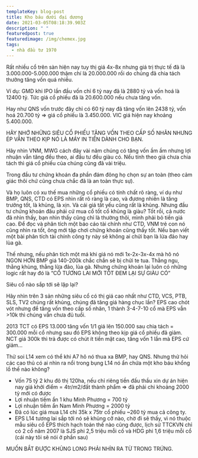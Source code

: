 ```yaml
---
templateKey: blog-post
title: Kho báu dưới đại dương
date: 2021-03-05T08:18:39.903Z
description: " "
featuredpost: true
featuredimage: /img/chemex.jpg
tags:
  - nhà đầu tư 1970
---
```

Rất nhiều cổ trên sàn hiện nay tuy thị giá 4x-8x nhưng giá trị thực tế đã là 3.000.000-5.000.000 thậm chí là 20.000.000 rồi do chúng đã chia tách thưởng tăng vốn quá nhiều.

Ví dụ: GMD khi IPO lần đầu vốn chỉ 6 tỷ nay đã là 2880 tỷ và vốn hoá là 12400 tỷ. Tức giá cổ phiếu đã là 20.600.000 nếu chưa tăng vốn.

Hay như QNS vốn trước đây chỉ có 60 tỷ nay đã tăng vốn lên 2438 tỷ, vốn hoá 20.700 tỷ => giá cổ phiếu là 3.450.000. VIC giá hiện nay khoảng 5.400.000.



HÃY NHỚ NHỮNG SIÊU CỔ PHIẾU TĂNG VỐN THEO CẤP SỐ NHÂN NHƯNG ÉP VẪN THEO KỊP NÓ LÀ MÁY IN TIỀN DÀNH CHO BẠN.



Hãy nhìn VNM, MWG cách đây vài năm chúng có tăng vốn ầm ầm nhưng lợi nhuận vẫn tăng đều theo, ai đầu tư đều giàu có. Nếu tính theo giá chưa chia tách thì giá cổ phiếu của chúng cũng đã vài triệu.



Trong đầu tư chứng khoán đa phần đám đông họ chọn sự an toàn (theo cảm giác thôi chứ cũng chưa chắc đã là an toàn thực sự).

Và họ luôn có xu thế mua những cổ phiếu có tính chất rõ ràng, ví dụ như BMP, QNS, CTD có EPS nhìn rất rõ ràng là cao, và đương nhiên là tăng trưởng tốt, là khủng, là xịn. Và cái giá tất yếu cũng rất là khủng. Nhưng đầu tư chứng khoán đâu phải cứ mua cổ tốt cổ khủng là giàu? Tốt rồi, cả nước đã nhìn thấy, bạn nhìn thấy cũng chỉ là thường thôi, mình phải bỏ tiền giá cao. Để đọc và phân tích một báo cáo tài chính như CTD, VNM trẻ con nó cũng nhìn ra tốt, ông mới tập chơi chứng khoán cũng thấy tốt. Nếu bạn viết một bài phân tích tài chính công ty này sẽ không ai chửi bạn là lừa đảo hay lùa gà.

Thế nhưng, nếu phân tích một má khi giá nó mới 1x-2x-3x-4x mà hô nó NGON HƠN BMP giá 140-200k chắc chắn sẽ bị chửi te tua. Thằng ngu, thằng khùng, thằng lừa đảo, lùa gà. Nhưng chứng khoán lại luôn có những logic rất hay đó là “CỔ TƯƠNG LAI MỚI TỐT ĐEM LẠI SỰ GIÀU CÓ”



Siêu cổ nào sắp tới sẽ lặp lại?

Hãy nhìn trên 3 sản những siêu cổ có thị giá cao nhất như CTD, VCS, PTB, SLS, TV2 chúng rất khủng, chúng đã tăng giá hàng chục lần? EPS cao chót vót nhưng để tăng vốn theo cấp số nhân, 1 thành 3-4-7-10 cổ mà EPS vẫn >10k thì chúng vẫn chưa đủ tuổi.

2013 TCT có EPS 13.000 tăng vốn 1/1 giá lên 150.000 sau chia tách = 300.000 mỗi cổ nhưng sau đó EPS không theo kịp giá cổ phiếu đã giảm. NCT giá 300k thì trả được có chút ít tiền mặt cao, tăng vốn 1 lần mà EPS cứ giảm…

Thử soi L14 xem có thể khi A7 hô nó thua xa BMP, hay QNS. Nhưng thử hỏi các cao thủ có ai nhìn ra nổi trong bụng L14 nó ẩn chứa một kho báu khổng lồ thế nào không?

* Vốn 75 tỷ 2 khu đô thị 120ha, nếu chỉ riêng tiền đấu thầu xin dự án hiện nay giá khởi điểm = 4tr/m2/đất thành phẩm => đã phải chi khoảng 2000 tỷ mới có được
* Lợi nhuận tiềm ẩn 1 khu Minh Phương = 700 tỷ
* Lợi nhuận tiềm ẩn Nam Minh Phương = 2000 tỷ
* Đã có lúc giá mua L14 chỉ 35k x 75tr cổ phiếu ~260 tỷ mua cả công ty.
* EPS L14 tương lai sắp tới nó sẽ khủng cỡ nào, chờ đi sẽ thấy, vì nó thuộc mẫu siêu cổ EPS thích hạch toán thế nào cũng được, lịch sử TTCKVN chỉ có 2 cổ năm 2007 là SJS phi 2,5 triệu mỗi cố và HDG phi 1,6 triệu mỗi cổ (cái này tôi sẽ nói ở phần sau)



MUỐN BẮT ĐƯỢC KHỦNG LONG PHẢI NHÌN RA TỪ TRONG TRỨNG.